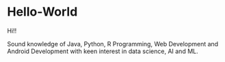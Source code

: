 # Hello-World


Hi!!

Sound knowledge of Java, Python, R Programming, Web Development and Android Development with keen interest in data science, AI and ML.
